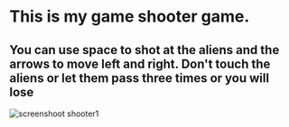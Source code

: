 # This is my game shooter game. 
## You can use space to shot at the aliens and the arrows to move left and right. Don't touch the aliens or let them pass three times or you will lose


![screenshoot shooter1](https://github.com/helloworld391/shooter_game/assets/142097555/602baa9f-2c87-4780-a213-67d6cddfa765)
